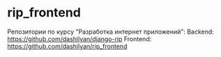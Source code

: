 # rip_frontend
Репозитории по курсу "Разработка интернет приложений":
Backend: https://github.com/dashilyan/django-rip
Frontend: https://github.com/dashilyan/rip_frontend
